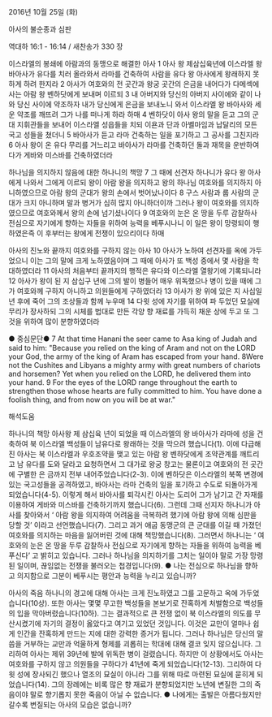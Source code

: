 2016년 10월 25일 (화)

아사의 불순종과 심판



역대하 16:1 - 16:14 / 새찬송가 330 장


이스라엘의 봉쇄에 아람과의 동맹으로 해결한 아사
1 아사 왕 제삼십육년에 이스라엘 왕 바아사가 유다를 치러 올라와서 라마를 건축하여 사람을 유다 왕 아사에게 왕래하지 못하게 하려 한지라 2 아사가 여호와의 전 곳간과 왕궁 곳간의 은금을 내어다가 다메섹에 사는 아람 왕 벤하닷에게 보내며 이르되 3 내 아버지와 당신의 아버지 사이에와 같이 나와 당신 사이에 약조하자 내가 당신에게 은금을 보내노니 와서 이스라엘 왕 바아사와 세운 약조를 깨뜨려 그가 나를 떠나게 하라 하매 4 벤하닷이 아사 왕의 말을 듣고 그의 군대 지휘관들을 보내어 이스라엘 성읍들을 치되 이욘과 단과 아벨마임과 납달리의 모든 국고 성들을 쳤더니 5 바아사가 듣고 라마 건축하는 일을 포기하고 그 공사를 그친지라 6 아사 왕이 온 유다 무리를 거느리고 바아사가 라마를 건축하던 돌과 재목을 운반하여다가 게바와 미스바를 건축하였더라

하나님을 의지하지 않음에 대한 하나니의 책망
7 그 때에 선견자 하나니가 유다 왕 아사에게 나와서 그에게 이르되 왕이 아람 왕을 의지하고 왕의 하나님 여호와를 의지하지 아니하였으므로 아람 왕의 군대가 왕의 손에서 벗어났나이다 8 구스 사람과 룹 사람의 군대가 크지 아니하며 말과 병거가 심히 많지 아니하더이까 그러나 왕이 여호와를 의지하였으므로 여호와께서 왕의 손에 넘기셨나이다 9 여호와의 눈은 온 땅을 두루 감찰하사 전심으로 자기에게 향하는 자들을 위하여 능력을 베푸시나니 이 일은 왕이 망령되이 행하였은즉 이 후부터는 왕에게 전쟁이 있으리이다 하매

아사의 진노와 끝까지 여호와를 구하지 않는 아사
10 아사가 노하여 선견자를 옥에 가두었으니 이는 그의 말에 크게 노하였음이며 그 때에 아사가 또 백성 중에서 몇 사람을 학대하였더라 11 아사의 처음부터 끝까지의 행적은 유다와 이스라엘 열왕기에 기록되니라 12 아사가 왕이 된 지 삼십구 년에 그의 발이 병들어 매우 위독했으나 병이 있을 때에 그가 여호와께 구하지 아니하고 의원들에게 구하였더라 13 아사가 왕 위에 있은 지 사십일 년 후에 죽어 그의 조상들과 함께 누우매 14 다윗 성에 자기를 위하여 파 두었던 묘실에 무리가 장사하되 그의 시체를 법대로 만든 각양 향 재료를 가득히 채운 상에 두고 또 그것을 위하여 많이 분향하였더라

● 중심문단● 7 At that time Hanani the seer came to Asa king of Judah and said to him: "Because you relied on the king of Aram and not on the LORD your God, the army of the king of Aram has escaped from your hand. 8Were not the Cushites and Libyans a mighty army with great numbers of chariots and horsemen? Yet when you relied on the LORD, he delivered them into your hand. 9 For the eyes of the LORD range throughout the earth to strengthen those whose hearts are fully committed to him. You have done a foolish thing, and from now on you will be at war."

해석도움





하나니의 책망
아사왕 제 삼십육 년이 되었을 때 이스라엘의 왕 바아사가 라마에 성을 건축하여 북 이스라엘 백성들이 남유다로 왕래하는 것을 막으려 했습니다(1). 이에 다급해진 아사는 북 이스라엘과 우호조약을 맺고 있는 아람 왕 벤하닷에게 조약관계를 깨트리고 남 유다를 도와 달라고 요청하면서 그 대가로 왕궁 창고는 물론이고 여호와의 전 곳간에 구별한 은 금까지 전부 내어주었습니다(2-3). 이에 벤하닷은 이스라엘의 북쪽 변경에 있는 국고성들을 공격하였고, 바아사는 라마 건축의 일을 포기하고 수도로 되돌아가게 되었습니다(4-5). 이렇게 해서 바아사를 퇴각시킨 아사는 도리어 그가 남기고 간 자재를 이용하여 게바와 미스바를 건축하기까지 했습니다(6). 그런데 그때 선지자 하나니가 아사를 찾아와서 ‘ 아람 왕을 의지하여 어려움을 극복하려 했기에 아람 왕에 의해 심판을 당할 것’ 이라고 선언했습니다(7). 그리고 과거 애굽 동맹군의 큰 군대를 이길 때 가졌던 여호와를 의지하는 마음을 잃어버린 것에 대해 책망했습니다(8). 그러면서 하나니는 ‘ 여호와의 눈은 온 땅을 두루 감찰하사 전심으로 자기에게 향하는 자들을 위하여 능력을 베푸신다’ 고 밝히고 있습니다. 그러나 하나님을 의지하기를 그치는 일이야 말로 가장 망령된 일이며, 끊임없는 전쟁을 불러오는 첩경입니다(9).
● 나는 전심으로 하나님을 향하고 의지함으로 그분이 베푸시는 평안과 능력을 누리고 있습니까?

아사의 죽음
하나니의 경고에 대해 아사는 크게 진노하였고 그를 고문하고 옥에 가두었습니다(10상). 또한 아사는 몇몇 무고한 백성들을 본보기로 잔혹하게 처벌함으로 백성들의 입을 막아버렸습니다(10하). 그는 결과적으로 큰 전쟁 없이 북 이스라엘의 의도를 무산시켰기에 자기의 결정이 옳았다고 여기고 있었던 것입니다. 이것은 교만이 얼마나 쉽게 인간을 잔혹하게 만드는 지에 대한 강력한 증거가 됩니다. 그러나 하나님은 당신의 말씀을 거부하는 교만과 억울하게 형제를 괴롭히는 학대에 대해 결코 잊지 않으십니다. 그리하여 아사는 제위 39년에 발에 위독한 병이 걸렸습니다. 하지만 이 상황에서도 아사는 여호와를 구하지 않고 의원들을 구하다가 41년에 죽게 되었습니다(12-13). 그리하여 다윗 성에 장사되긴 했으나 열조의 묘실이 아니라 그를 위해 따로 마련된 묘실에 묻히게 되었습니다(14). 그의 장례에는 비록 많은 향 재료가 분향되었지만 노년에 변질한 그의 죽음이야 말로 향기롭지 못한 죽음이 아닐 수 없습니다.
● 나에게는 출발은 아름다웠지만 갈수록 변질되는 아사의 모습은 없습니까?
